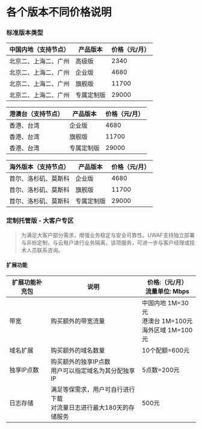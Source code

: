 

# 各个版本不同价格说明
### 标准版本类型

| 中国内地（支持节点） | 产品版本  | 价格（元/月） |
| --- | --- | --- |
| 北京二、上海二、广州 | 高级版   | 2340    |
| 北京二、上海二、广州 | 企业版   | 4680    |
| 北京二、上海二、广州 | 旗舰版   | 11700   |
| 北京二、上海二、广州 | 专属定制版 | 29000   |

| 港澳台（支持节点）  | 产品版本  | 价格（元/月） |
| --- | --- | ---- |
| 香港、台湾 | 企业版   | 4680    |
| 香港、台湾 | 旗舰版   | 11700   |
| 香港、台湾 | 专属定制版 | 29000   |

| 海外版本（支持节点）| 产品版本  | 价格（元/月） |
| --- | --- | ---- |
| 首尔、洛杉矶、莫斯科 | 企业版   | 4680    |
| 首尔、洛杉矶、莫斯科 | 旗舰版   | 11700   |
| 首尔、洛杉矶、莫斯科 | 专属定制版 | 29000   |

### 定制托管版 - 大客户专区

> 为满足大客户部分需求，增强业务稳定与安全可靠性。UWAF支持独立部署与非标定制，与云租户进行业务隔离，该项服务，可进一步与客户经理或技术人员联系咨询。

#### 扩展功能

| 扩展功能补充包 | 说明 | 价格:（元/月）<br> 流量单位: Mbps |
| --- | --- | --- |
| 带宽      | 购买额外的带宽流量| 中国内地 1M=30元<br>港澳台 1M=100元 <br>  海外区域 1M=100元 |
| 域名扩展    | 购买额外的域名数量  | 10个配额=600元    |
| 独享IP点数  | 购买额外的独享IP点数<br>用户可以指定域名为其分配独享IP | 5点数=200元    |
| 日志存储 | 满足等保需求，用户可自行进行下载<br>对流量日志进行最大180天的存储服务| 500元|



